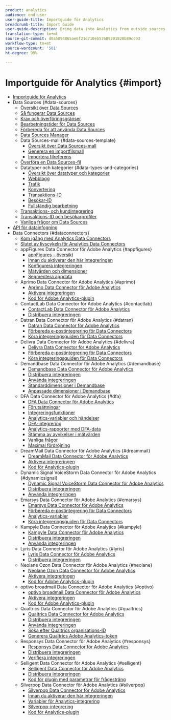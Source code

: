 ```yaml
---
product: analytics
audience: end-user
user-guide-title: Importguide för Analytics
breadcrumb-title: Import Guide
user-guide-description: Bring data into Analytics from outside sources, either in bulk or real-time.
translation-type: tm+mt
source-git-commit: d0a5094865ae6f21d710eb57689201828b89cc03
workflow-type: tm+mt
source-wordcount: '501'
ht-degree: 99%

---
```



# Importguide för Analytics {#import}

+ [Importguide för Analytics](home.md)
+ Data Sources {#data-sources}
   + [Översikt över Data Sources](c-data-sources/datasrc-home.md)
   + [Så fungerar Data Sources](c-data-sources/datasrc-how-data-sources-works.md)
   + [Krav och överföringsgränser](c-data-sources/datasrc-requirements.md)
   + [Bearbetningstider för Data Sources](c-data-sources/datasrc-processing-time.md)
   + [Förbereda för att använda Data Sources](c-data-sources/datasrc-preparing.md)
   + [Data Sources Manager](c-data-sources/datasrc-manager.md)
   + Data Sources-mall {#data-sources-template}
      + [Översikt över Data Sources-mall](c-data-sources/datasrc-template/datasrc-template-file.md)
      + [Generera en importfilsmall](c-data-sources/datasrc-template/t-datasrc-creating-data-sources-file.md)
      + [Importera filreferens](c-data-sources/datasrc-template/datasrc-import-file-reference.md)
   + [Överföra en Data Sources-fil](c-data-sources/t-datasrc-uploading-data.md)
   + Datatyper och kategorier {#data-types-and-categories}
      + [Översikt över datatyper och kategorier](c-data-sources/c-datasrc-types/datasrc-categories.md)
      + [Webblogg](c-data-sources/c-datasrc-types/datasrc-web-log.md)
      + [Trafik](c-data-sources/c-datasrc-types/datasrc-traffic.md)
      + [Konvertering](c-data-sources/c-datasrc-types/datasrc-conversion.md)
      + [Transaktions-ID](c-data-sources/c-datasrc-types/datasrc-transactionid.md)
      + [Besökar-ID](c-data-sources/c-datasrc-types/datasrc-visitorid.md)
      + [Fullständig bearbetning](c-data-sources/c-datasrc-types/datasrc-full-processing.md)
   + [Transaktions- och kundintegrering](c-data-sources/datasrc-integrating-offline-data.md)
   + [Transaktions-ID och besökarprofiler](c-data-sources/datasrc-tid-visitor-profile.md)
   + [Vanliga frågor om Data Sources](c-data-sources/datasrc-faq.md)
+ [API för datainfogning](c-data-insertion-api/c-data-insertion-api.md)
+ Data Connectors {#dataconnectors}
   + [Kom igång med Analytics Data Connectors](data-connectors/getting-started-data-connectors.md)
   + [Slutet av livscykeln för Analytics Data Connectors](data-connectors/data-connectors-eol.md)
   + appFigures Data Connector för Adobe Analytics {#appfigures}
      + [appFigures – översikt](data-connectors/appfigures-overview/appfigures-overview.md)
      + [Innan du aktiverar den här integreringen](data-connectors/appfigures-overview/appfigures-before-activation.md)
      + [Konfigurera integreringen](data-connectors/appfigures-overview/t-appfigures-integration.md)
      + [Mätvärden och dimensioner](data-connectors/appfigures-overview/appfigures-metrics.md)
      + [Segmentera appdata](data-connectors/appfigures-overview/appfigures-segment-filter.md)
   + Aprimo Data Connector för Adobe Analytics {#aprimo}
      + [Aprimo Data Connector för Adobe Analytics](data-connectors/aprimo-overview/aprimo-overview.md)
      + [Aktivera integreringen](data-connectors/aprimo-overview/t-aprimo-activate.md)
      + [Kod för Adobe Analytics-plugin](data-connectors/aprimo-overview/aprimo-sitecatalyst-code.md)
   + ContactLab Data Connector för Adobe Analytics {#contactlab}
      + [ContactLab Data Connector för Adobe Analytics](data-connectors/c-contactlab-data-connector-for-adobe-analytics/c-contactlab-data-connector-for-adobe-analytics.md)
      + [Distribuera integreringen](data-connectors/c-contactlab-data-connector-for-adobe-analytics/contactlab-deploying-the-integration.md)
   + Datran Data Connector för Adobe Analytics {#datran}
      + [Datran Data Connector för Adobe Analytics](data-connectors/datran-integration-overview/datran-integration-overview.md)
      + [Förbereda e-postintegrering för Data Connectors](data-connectors/datran-integration-overview/datran-configuring-integration.md)
      + [Köra integreringsguiden för Data Connectors](data-connectors/datran-integration-overview/t-datran-wizard.md)
   + Delivra Data Connector för Adobe Analytics {#delivra}
      + [Delivra Data Connector för Adobe Analytics](data-connectors/delivra-integration-overview/delivra-integration-overview.md)
      + [Förbereda e-postintegrering för Data Connectors](data-connectors/delivra-integration-overview/delivra-configuring-the-genesis-delivra-integration.md)
      + [Köra integreringsguiden för Data Connectors](data-connectors/delivra-integration-overview/t-delivra-running-the-genesis-integration-wizard.md)
   + Demandbase Data Connector för Adobe Analytics {#demandbase}
      + [Demandbase Data Connector för Adobe Analytics](data-connectors/demandbase-home/demandbase-home.md)
      + [Distribuera integreringen](data-connectors/demandbase-home/demandbase-deploying.md)
      + [Använda integreringen](data-connectors/demandbase-home/demandbase-using-integration.md)
      + [Standarddimensioner i Demandbase](data-connectors/demandbase-home/demandbase-standard-dimensions.md)
      + [Anpassade dimensioner i Demandbase](data-connectors/demandbase-home/demandbase-custom-dimensions.md)
   + DFA Data Connector för Adobe Analytics {#dfa}
      + [DFA Data Connector för Adobe Analytics](data-connectors/dfa-data-connector-analytics/dfa-data-connector-analytics.md)
      + [Förutsättningar](data-connectors/dfa-data-connector-analytics/dfa-prerequisites.md)
      + [Integreringsfunktioner](data-connectors/dfa-data-connector-analytics/dfa-integration-features.md)
      + [Analytics-variabler och händelser](data-connectors/dfa-data-connector-analytics/dfa-analytics-variables-and-events.md)
      + [DFA-integrering](data-connectors/dfa-data-connector-analytics/dfa-integration.md)
      + [Analytics-rapporter med DFA-data](data-connectors/dfa-data-connector-analytics/dfa-analytics-reports.md)
      + [Stämma av avvikelser i mätvärden](data-connectors/dfa-data-connector-analytics/dfa-reconciling-metric-discrepancies.md)
      + [Vanliga frågor](data-connectors/dfa-data-connector-analytics/dfa-faq.md)
      + [Maximal fördröjning](data-connectors/dfa-data-connector-analytics/maxdelay.md)
   + DreamMail Data Connector för Adobe Analytics {#dreammail}
      + [DreamMail Data Connector för Adobe Analytics](data-connectors/dreammail-overview/dreammail-overview.md)
      + [Aktivera integreringen](data-connectors/dreammail-overview/t-dreammail-activate.md)
      + [Kod för Analytics-plugin](data-connectors/dreammail-overview/dreammail-analytics-code.md)
   + Dynamic Signal VoiceStorm Data Connector för Adobe Analytics {#dynamicsignal}
      + [Dynamic Signal VoiceStorm Data Connector för Adobe Analytics](data-connectors/dynamic-signal-for-analytics/dynamic-signal-for-analytics.md)
      + [Distribuera integreringen](data-connectors/dynamic-signal-for-analytics/dynamic-signal-deploy-integration.md)
      + [Använda integreringen](data-connectors/dynamic-signal-for-analytics/dynamic-signal-use-integration.md)
   + Emarsys Data Connector för Adobe Analytics {#emarsys}
      + [Emarsys Data Connector för Adobe Analytics](data-connectors/emarsys-overview/emarsys-overview.md)
      + [Förbereda e-postintegrering för Data Connectors](data-connectors/emarsys-overview/emarsys-configure-integration.md)
      + [Analytics-variabler](data-connectors/emarsys-overview/emarsys-variables.md)
      + [Köra integreringsguiden för Data Connectors](data-connectors/emarsys-overview/emarsys-wizard.md)
   + Kampyle Data Connector för Adobe Analytics {#kampyle}
      + [Kampyle Data Connector för Adobe Analytics](data-connectors/kampyle-home/kampyle-home.md)
      + [Distribuera integreringen](data-connectors/kampyle-home/kampyle-deploy.md)
      + [Använda integreringen](data-connectors/kampyle-home/kampyle-integration.md)
   + Lyris Data Connector för Adobe Analytics {#lyris}
      + [Lyris Data Connector för Adobe Analytics](data-connectors/lyris-overview/lyris-overview.md)
      + [Distribuera integreringen](data-connectors/lyris-overview/lyris-deploy-integration.md)
   + Neolane Ozon Data Connector för Adobe Analytics {#neolane}
      + [Neolane Ozon Data Connector för Adobe Analytics](data-connectors/neolane-overview/neolane-overview.md)
      + [Aktivera integreringen](data-connectors/neolane-overview/neolane-activate.md)
      + [Kod för Adobe Analytics-plugin](data-connectors/neolane-overview/neolane-plugin-code.md)
   + optivo broadmail Data Connector för Adobe Analytics {#optivo}
      + [optivo broadmail Data Connector för Adobe Analytics](data-connectors/optivo-overview/optivo-overview.md)
      + [Aktivera integreringen](data-connectors/optivo-overview/optivo-activate.md)
      + [Kod för Adobe Analytics-plugin](data-connectors/optivo-overview/optivo-plugin-code.md)
   + Qualtrics Data Connector för Adobe Analytics {#qualtrics}
      + [Qualtrics Data Connector för Adobe Analytics](data-connectors/qualtrics-overview/qualtrics-overview.md)
      + [Distribuera integreringen](data-connectors/qualtrics-overview/qualtrics-deploying.md)
      + [Använda integreringen](data-connectors/qualtrics-overview/qualtrics-integration.md)
      + [Söka efter Qualtrics organisations-ID](data-connectors/qualtrics-overview/qualtrics-org-id.md)
      + [Generera Qualtrics Adobe Analytics-token](data-connectors/qualtrics-overview/qualtrics-token.md)
   + Responsys Data Connector för Adobe Analytics {#responsys}
      + [Responsys Data Connector för Adobe Analytics](data-connectors/responsys-home/responsys-home.md)
      + [Distribuera integreringen](data-connectors/responsys-home/responsys-deploy/responsys-deploy.md)
      + [Verifiera integreringen](data-connectors/responsys-home/responsys-verify.md)
   + Selligent Data Connector för Adobe Analytics {#selligent}
      + [Selligent Data Connector för Adobe Analytics](data-connectors/selligent-overview/selligent-overview.md)
      + [Distribuera integreringen](data-connectors/selligent-overview/selligent-deploy-integration.md)
      + [Kod för plugin med parametrar för frågesträng](data-connectors/selligent-overview/selligent-plugin-code.md)
   + Silverpop Data Connector för Adobe Analytics {#silverpop}
      + [Silverpop Data Connector för Adobe Analytics](data-connectors/silverpop-overview/silverpop-overview.md)
      + [Innan du aktiverar den här integreringen](data-connectors/silverpop-overview/silverpop-before-activation/silverpop-before-activation.md)
      + [Variabler för Analytics-integrering](data-connectors/silverpop-overview/silverpop-variables.md)
      + [Silverpop-integrering](data-connectors/silverpop-overview/silverpop-wizard.md)
      + [Kod för Analytics-plugin](data-connectors/silverpop-overview/silverpop-analytics-code.md)
